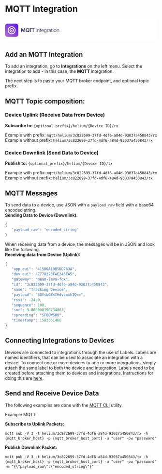 # MQTT Integration

![](../../.gitbook/assets/artboard.jpg)

## Add an MQTT Integration

To add an integration, go to **Integrations** on the left menu. Select the integration to add - in this case, the **MQTT** integration.

The next step is to paste your MQTT broker endpoint, and optional topic prefix.

## MQTT Topic composition:

### Device Uplink \(Receive Data from Device\)

**Subscribe to:** `{optional_prefix}/helium/{Device ID}/rx`

Example with prefix: `mqtt/helium/3c822699-37fd-4df6-a84d-93037a450843/rx`  
Example without prefix: `helium/3c822699-37fd-4df6-a84d-93037a450843/rx`

### Device Downlink \(Send Data to Device\)

**Publish to:** `{optional_prefix}/helium/{Device ID}/tx`

Example with prefix: `mqtt/helium/3c822699-37fd-4df6-a84d-93037a450843/tx`  
Example without prefix: `helium/3c822699-37fd-4df6-a84d-93037a450843/tx`

## MQTT Messages

To send data to a device, use JSON with a `payload_raw` field with a base64 encoded string.  
**Sending Data to Device \(Downlink\):**

```javascript
{
   "payload_raw": "encoded_string"
}
```

When receiving data from a device, the messages will be in JSON and look like the following.  
**Receiving data from Device \(Uplink\):**

```javascript
{
   "app_eui": "415D0A10B5DD763A",
   "dev_eui": "7778223FAE245EA5",
   "gateway": "mean-lava-fox",
   "id": "3c822699-37fd-4df6-a84d-93037a450843",
   "name": "Tracking Device",
   "payload": "SGVsbG8sIHdvcmxkIQ==",
   "rssi": -24.0,
   "sequence": 100,
   "snr": 9.800000190734863,
   "spreading": "SF8BW500",
   "timestamp": 1583361466
}
```

## Connecting Integrations to Devices

Devices are connected to integrations through the use of Labels. Labels are named identifiers, that can be used to associate an integration with a device. To connect one or more devices to one or more integrations, simply attach the same label to both the device and integration. Labels need to be created before attaching them to devices and integrations. Instructions for doing this are [here](https://github.com/helium/devdocs/tree/67b988ec351854ec4b7608e12b5b8f47f2456abf/console/labels/README.md).

## Send and Receive Device Data

The following examples are done with the [MQTT CLI](https://hivemq.github.io/mqtt-cli) utility.

Example MQTT

**Subscribe to Uplink Packets:**

```text
mqtt sub -V 3 -t helium/3c822699-37fd-4df6-a84d-93037a450843/rx -h {mqtt_broker_host} -p {mqtt_broker_host_port} -u "user" -pw "password"
```

**Publish Downlink Packet:**

```text
mqtt pub -V 3 -t helium/3c822699-37fd-4df6-a84d-93037a450843/tx -h {mqtt_broker_host} -p {mqtt_broker_host_port} -u "user" -pw "password" -m "{\"payload_raw\":\"encoded_string\"}"
```


